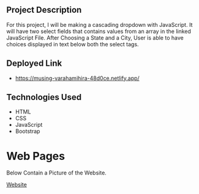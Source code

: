## Project Description

For this project, I will be making a cascading dropdown with JavaScript. It will have two select fields that contains values from an array in the linked JavaScript File. After Choosing a State and a City, User is able to have choices displayed in text below both the select tags.

## Deployed Link

* https://musing-varahamihira-48d0ce.netlify.app/

## Technologies Used 

* HTML
* CSS
* JavaScript
* Bootstrap

# Web Pages 

Below Contain a Picture of the Website. 

[Website](https://res.cloudinary.com/stephaniev/image/upload/v1622690680/Screen_Shot_2021-06-02_at_11.23.38_PM_bwljlj.png)
